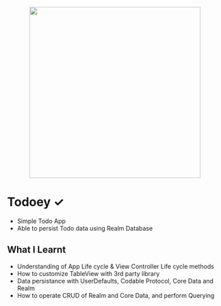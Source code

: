 <p align="center">
<img src="./Document/Todoey-demo.gif" height="400" />
</p>

# Todoey ✓

- Simple Todo App
- Able to persist Todo data using Realm Database

## What I Learnt

- Understanding of App Life cycle & View Controller Life cycle methods
- How to customize TableView with 3rd party library
- Data persistance with UserDefaults, Codable Protocol, Core Data and Realm
- How to operate CRUD of Realm and Core Data, and perform Querying
